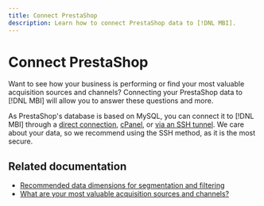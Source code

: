 ```yaml
---
title: Connect PrestaShop
description: Learn how to connect PrestaShop data to [!DNL MBI].
---
```

# Connect PrestaShop

Want to see how your business is performing or find your most valuable acquisition sources and channels? Connecting your PrestaShop data to [!DNL MBI] will allow you to answer these questions and more.

As PrestaShop's database is based on MySQL, you can connect it to [!DNL MBI] through a [direct connection](../integrations/mysql-via-a-direct-connection.md), [cPanel](../integrations/mysql-via-cpanel.md), or [via an SSH tunnel](../integrations/mysql-via-ssh-tunnel.md). We care about your data, so we recommend using the SSH method, as it is the most secure.

## Related documentation

* [Recommended data dimensions for segmentation and filtering](../../../best-practices/segment-filter.md)
* [What are your most valuable acquisition sources and channels?](../../analysis/most-value-source-channel.md)

